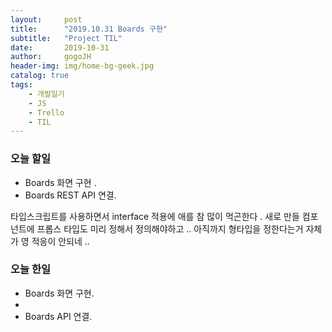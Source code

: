 ```yaml
---
layout:     post
title:      "2019.10.31 Boards 구현"
subtitle:   "Project TIL"
date:       2019-10-31
author:     gogoJH
header-img: img/home-bg-geek.jpg
catalog: true
tags:
    - 개발일기
    - JS
    - Trello
    - TIL
---
```

### 오늘 할일
- Boards  화면 구현 .
- Boards REST API  연결.

타입스크립트를 사용하면서 interface  적용에 애를 참 많이 먹곤한다 .
새로 만들 컴포넌트에 프롭스 타입도 미리 정해서 정의해야하고 ..
아직까지 형타입을 정한다는거 자체가 영 적응이 안되네 ..

### 오늘 한일
- Boards 화면 구현.
- 
- Boards API 연결.
<!--stackedit_data:
eyJoaXN0b3J5IjpbMTU2ODQ5MjMxOSwxOTA5NTM1NDk1XX0=
-->